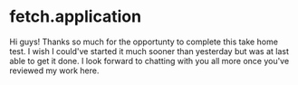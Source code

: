 # fetch.application
Hi guys! Thanks so much for the opportunty to complete this take home test. I wish I could've started it much sooner than yesterday but was at last able to get it done. I look forward to chatting with you all more once you've reviewed my work here.


